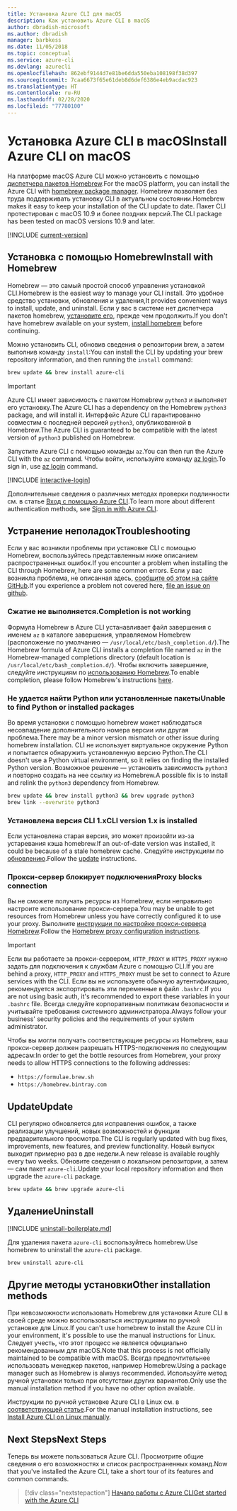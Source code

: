 ```yaml
---
title: Установка Azure CLI для macOS
description: Как установить Azure CLI в macOS
author: dbradish-microsoft
ms.author: dbradish
manager: barbkess
ms.date: 11/05/2018
ms.topic: conceptual
ms.service: azure-cli
ms.devlang: azurecli
ms.openlocfilehash: 862ebf9144d7e81be6dda550eba108198f38d397
ms.sourcegitcommit: 7caa6673f65e61deb8d6def6386e4eb9acdac923
ms.translationtype: HT
ms.contentlocale: ru-RU
ms.lasthandoff: 02/28/2020
ms.locfileid: "77780100"
---
```

# <a name="install-azure-cli-on-macos"></a><span data-ttu-id="3b061-103">Установка Azure CLI в macOS</span><span class="sxs-lookup"><span data-stu-id="3b061-103">Install Azure CLI on macOS</span></span>

<span data-ttu-id="3b061-104">На платформе macOS Azure CLI можно установить с помощью [диспетчера пакетов Homebrew](https://brew.sh).</span><span class="sxs-lookup"><span data-stu-id="3b061-104">For the macOS platform, you can install the Azure CLI with [homebrew package manager](https://brew.sh).</span></span> <span data-ttu-id="3b061-105">Homebrew позволяет без труда поддерживать установку CLI в актуальном состоянии.</span><span class="sxs-lookup"><span data-stu-id="3b061-105">Homebrew makes it easy to keep your installation of the CLI update to date.</span></span> <span data-ttu-id="3b061-106">Пакет CLI протестирован с macOS 10.9 и более поздних версий.</span><span class="sxs-lookup"><span data-stu-id="3b061-106">The CLI package has been tested on macOS versions 10.9 and later.</span></span>

[!INCLUDE [current-version](includes/current-version.md)]

## <a name="install-with-homebrew"></a><span data-ttu-id="3b061-107">Установка с помощью Homebrew</span><span class="sxs-lookup"><span data-stu-id="3b061-107">Install with Homebrew</span></span>

<span data-ttu-id="3b061-108">Homebrew — это самый простой способ управления установкой CLI.</span><span class="sxs-lookup"><span data-stu-id="3b061-108">Homebrew is the easiest way to manage your CLI install.</span></span> <span data-ttu-id="3b061-109">Это удобное средство установки, обновления и удаления,</span><span class="sxs-lookup"><span data-stu-id="3b061-109">It provides convenient ways to install, update, and uninstall.</span></span>
<span data-ttu-id="3b061-110">Если у вас в системе нет диспетчера пакетов homebrew, [установите его](https://docs.brew.sh/Installation.html), прежде чем продолжить.</span><span class="sxs-lookup"><span data-stu-id="3b061-110">If you don't have homebrew available on your system, [install homebrew](https://docs.brew.sh/Installation.html) before continuing.</span></span>

<span data-ttu-id="3b061-111">Можно установить CLI, обновив сведения о репозитории brew, а затем выполнив команду `install`:</span><span class="sxs-lookup"><span data-stu-id="3b061-111">You can install the CLI by updating your brew repository information, and then running the `install` command:</span></span>

```bash
brew update && brew install azure-cli
```

> [!IMPORTANT]
>
> <span data-ttu-id="3b061-112">Azure CLI имеет зависимость с пакетом Homebrew `python3` и выполняет его установку.</span><span class="sxs-lookup"><span data-stu-id="3b061-112">The Azure CLI has a dependency on the Homebrew `python3` package, and will install it.</span></span>
> <span data-ttu-id="3b061-113">Интерфейс Azure CLI гарантированно совместим с последней версией `python3`, опубликованной в Homebrew.</span><span class="sxs-lookup"><span data-stu-id="3b061-113">The Azure CLI is guaranteed to be compatible with the latest version of `python3` published on Homebrew.</span></span>

<span data-ttu-id="3b061-114">Запустите Azure CLI с помощью команды `az`.</span><span class="sxs-lookup"><span data-stu-id="3b061-114">You can then run the Azure CLI with the `az` command.</span></span> <span data-ttu-id="3b061-115">Чтобы войти, используйте команду [az login](/cli/azure/reference-index#az-login).</span><span class="sxs-lookup"><span data-stu-id="3b061-115">To sign in, use [az login](/cli/azure/reference-index#az-login) command.</span></span>

[!INCLUDE [interactive-login](includes/interactive-login.md)]

<span data-ttu-id="3b061-116">Дополнительные сведения о различных методах проверки подлинности см. в статье [Вход с помощью Azure CLI](authenticate-azure-cli.md).</span><span class="sxs-lookup"><span data-stu-id="3b061-116">To learn more about different authentication methods, see [Sign in with Azure CLI](authenticate-azure-cli.md).</span></span>

## <a name="troubleshooting"></a><span data-ttu-id="3b061-117">Устранение неполадок</span><span class="sxs-lookup"><span data-stu-id="3b061-117">Troubleshooting</span></span>

<span data-ttu-id="3b061-118">Если у вас возникли проблемы при установке CLI с помощью Homebrew, воспользуйтесь представленным ниже описанием распространенных ошибок.</span><span class="sxs-lookup"><span data-stu-id="3b061-118">If you encounter a problem when installing the CLI through Homebrew, here are some common errors.</span></span> <span data-ttu-id="3b061-119">Если у вас возникла проблема, не описанная здесь, [сообщите об этом на сайте GitHub](https://github.com/Azure/azure-cli/issues).</span><span class="sxs-lookup"><span data-stu-id="3b061-119">If you experience a problem not covered here, [file an issue on github](https://github.com/Azure/azure-cli/issues).</span></span>

### <a name="completion-is-not-working"></a><span data-ttu-id="3b061-120">Сжатие не выполняется.</span><span class="sxs-lookup"><span data-stu-id="3b061-120">Completion is not working</span></span>

<span data-ttu-id="3b061-121">Формула Homebrew в Azure CLI устанавливает файл завершения с именем `az` в каталоге завершения, управляемом Homebrew (расположение по умолчанию — `/usr/local/etc/bash_completion.d/`).</span><span class="sxs-lookup"><span data-stu-id="3b061-121">The Homebrew formula of Azure CLI installs a completion file named `az` in the Homebrew-managed completions directory (default location is `/usr/local/etc/bash_completion.d/`).</span></span> <span data-ttu-id="3b061-122">Чтобы включить завершение, следуйте инструкциям по [использованию Homebrew](https://docs.brew.sh/Shell-Completion).</span><span class="sxs-lookup"><span data-stu-id="3b061-122">To enable completion, please follow Homebrew's instructions [here](https://docs.brew.sh/Shell-Completion).</span></span>

### <a name="unable-to-find-python-or-installed-packages"></a><span data-ttu-id="3b061-123">Не удается найти Python или установленные пакеты</span><span class="sxs-lookup"><span data-stu-id="3b061-123">Unable to find Python or installed packages</span></span>

<span data-ttu-id="3b061-124">Во время установки с помощью homebrew может наблюдаться несовпадение дополнительного номера версии или другая проблема.</span><span class="sxs-lookup"><span data-stu-id="3b061-124">There may be a minor version mismatch or other issue during homebrew installation.</span></span> <span data-ttu-id="3b061-125">CLI не использует виртуальное окружение Python и попытается обнаружить установленную версию Python.</span><span class="sxs-lookup"><span data-stu-id="3b061-125">The CLI doesn't use a Python virtual environment, so it relies on finding the installed Python version.</span></span> <span data-ttu-id="3b061-126">Возможное решение — установить зависимость `python3` и повторно создать на нее ссылку из Homebrew.</span><span class="sxs-lookup"><span data-stu-id="3b061-126">A possible fix is to install and relink the `python3` dependency from Homebrew.</span></span>

```bash
brew update && brew install python3 && brew upgrade python3
brew link --overwrite python3
```

### <a name="cli-version-1x-is-installed"></a><span data-ttu-id="3b061-127">Установлена версия CLI 1.x</span><span class="sxs-lookup"><span data-stu-id="3b061-127">CLI version 1.x is installed</span></span>

<span data-ttu-id="3b061-128">Если установлена старая версия, это может произойти из-за устаревания кэша homebrew.</span><span class="sxs-lookup"><span data-stu-id="3b061-128">If an out-of-date version was installed, it could be because of a stale homebrew cache.</span></span> <span data-ttu-id="3b061-129">Следуйте инструкциям по [обновлению](#update).</span><span class="sxs-lookup"><span data-stu-id="3b061-129">Follow the [update](#update) instructions.</span></span>

### <a name="proxy-blocks-connection"></a><span data-ttu-id="3b061-130">Прокси-сервер блокирует подключения</span><span class="sxs-lookup"><span data-stu-id="3b061-130">Proxy blocks connection</span></span>

<span data-ttu-id="3b061-131">Вы не сможете получать ресурсы из Homebrew, если неправильно настроите использование прокси-сервера.</span><span class="sxs-lookup"><span data-stu-id="3b061-131">You may be unable to get resources from Homebrew unless you have correctly configured it to use your proxy.</span></span> <span data-ttu-id="3b061-132">Выполните [инструкции по настройке прокси-сервера Homebrew](https://docs.brew.sh/Manpage#using-homebrew-behind-a-proxy).</span><span class="sxs-lookup"><span data-stu-id="3b061-132">Follow the [Homebrew proxy configuration instructions](https://docs.brew.sh/Manpage#using-homebrew-behind-a-proxy).</span></span>

> [!IMPORTANT]
> <span data-ttu-id="3b061-133">Если вы работаете за прокси-сервером, `HTTP_PROXY` и `HTTPS_PROXY` нужно задать для подключения к службам Azure с помощью CLI.</span><span class="sxs-lookup"><span data-stu-id="3b061-133">If you are behind a proxy, `HTTP_PROXY` and `HTTPS_PROXY` must be set to connect to Azure services with the CLI.</span></span>
> <span data-ttu-id="3b061-134">Если вы не используете обычную аутентификацию, рекомендуется экспортировать эти переменные в файл `.bashrc`.</span><span class="sxs-lookup"><span data-stu-id="3b061-134">If you are not using basic auth, it's recommended to export these variables in your `.bashrc` file.</span></span>
> <span data-ttu-id="3b061-135">Всегда следуйте корпоративным политикам безопасности и учитывайте требования системного администратора.</span><span class="sxs-lookup"><span data-stu-id="3b061-135">Always follow your business' security policies and the requirements of your system administrator.</span></span>

<span data-ttu-id="3b061-136">Чтобы вы могли получать соответствующие ресурсы из Homebrew, ваш прокси-сервер должен разрешать HTTPS-подключения по следующим адресам:</span><span class="sxs-lookup"><span data-stu-id="3b061-136">In order to get the bottle resources from Homebrew, your proxy needs to allow HTTPS connections to the following addresses:</span></span>

* `https://formulae.brew.sh`
* `https://homebrew.bintray.com`

## <a name="update"></a><span data-ttu-id="3b061-137">Update</span><span class="sxs-lookup"><span data-stu-id="3b061-137">Update</span></span>

<span data-ttu-id="3b061-138">CLI регулярно обновляется для исправления ошибок, а также реализации улучшений, новых возможностей и функции предварительного просмотра.</span><span class="sxs-lookup"><span data-stu-id="3b061-138">The CLI is regularly updated with bug fixes, improvements, new features, and preview functionality.</span></span> <span data-ttu-id="3b061-139">Новый выпуск выходит примерно раз в две недели.</span><span class="sxs-lookup"><span data-stu-id="3b061-139">A new release is available roughly every two weeks.</span></span> <span data-ttu-id="3b061-140">Обновите сведения о локальном репозитории, а затем — сам пакет `azure-cli`.</span><span class="sxs-lookup"><span data-stu-id="3b061-140">Update your local repository information and then upgrade the `azure-cli` package.</span></span>

```bash
brew update && brew upgrade azure-cli
```

## <a name="uninstall"></a><span data-ttu-id="3b061-141">Удаление</span><span class="sxs-lookup"><span data-stu-id="3b061-141">Uninstall</span></span>

[!INCLUDE [uninstall-boilerplate.md](includes/uninstall-boilerplate.md)]

<span data-ttu-id="3b061-142">Для удаления пакета `azure-cli` воспользуйтесь homebrew.</span><span class="sxs-lookup"><span data-stu-id="3b061-142">Use homebrew to uninstall the `azure-cli` package.</span></span>

```bash
brew uninstall azure-cli
```

## <a name="other-installation-methods"></a><span data-ttu-id="3b061-143">Другие методы установки</span><span class="sxs-lookup"><span data-stu-id="3b061-143">Other installation methods</span></span>

<span data-ttu-id="3b061-144">При невозможности использовать Homebrew для установки Azure CLI в своей среде можно воспользоваться инструкциями по ручной установке для Linux.</span><span class="sxs-lookup"><span data-stu-id="3b061-144">If you can't use homebrew to install the Azure CLI in your environment, it's possible to use the manual instructions for Linux.</span></span> <span data-ttu-id="3b061-145">Следует учесть, что этот процесс не является официально рекомендованным для macOS.</span><span class="sxs-lookup"><span data-stu-id="3b061-145">Note that this process is not officially maintained to be compatible with macOS.</span></span> <span data-ttu-id="3b061-146">Всегда предпочтительнее использовать менеджер пакетов, например Homebrew.</span><span class="sxs-lookup"><span data-stu-id="3b061-146">Using a package manager such as Homebrew is always recommended.</span></span> <span data-ttu-id="3b061-147">Используйте метод ручной установки только при отсутствии других вариантов.</span><span class="sxs-lookup"><span data-stu-id="3b061-147">Only use the manual installation method if you have no other option available.</span></span>

<span data-ttu-id="3b061-148">Инструкции по ручной установке Azure CLI в Linux см. в [соответствующей статье](install-azure-cli-linux.md).</span><span class="sxs-lookup"><span data-stu-id="3b061-148">For the manual installation instructions, see [Install Azure CLI on Linux manually](install-azure-cli-linux.md).</span></span>

## <a name="next-steps"></a><span data-ttu-id="3b061-149">Next Steps</span><span class="sxs-lookup"><span data-stu-id="3b061-149">Next Steps</span></span>

<span data-ttu-id="3b061-150">Теперь вы можете пользоваться Azure CLI. Просмотрите общие сведения о его возможностях и список распространенных команд.</span><span class="sxs-lookup"><span data-stu-id="3b061-150">Now that you've installed the Azure CLI, take a short tour of its features and common commands.</span></span>

> [!div class="nextstepaction"]
> [<span data-ttu-id="3b061-151">Начало работы с Azure CLI</span><span class="sxs-lookup"><span data-stu-id="3b061-151">Get started with the Azure CLI</span></span>](get-started-with-azure-cli.md)
